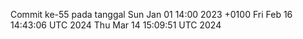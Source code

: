 Commit ke-55 pada tanggal Sun Jan 01 14:00 2023 +0100
Fri Feb 16 14:43:06 UTC 2024
Thu Mar 14 15:09:51 UTC 2024
